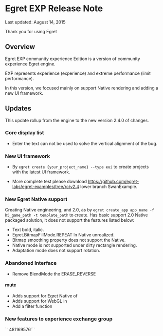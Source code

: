 Egret EXP Release Note
===============================


Last updated: August 14, 2015


Thank you for using Egret

## Overview

Egret EXP community experience Edition is a version of community experience Egret engine.

EXP represents experience (experience) and extreme performance (limit performance).

In this version, we focused mainly on support Native rendering and adding a new UI framework.

## Updates

This update rollup from the engine to the new version 2.4.0 of changes.


### Core display list

* Enter the text can not be used to solve the vertical alignment of the bug.


### New UI framework
* By ```egret create {your_project_name} --type eui``` to create projects with the latest UI framework.


* More complete test please download <https://github.com/egret-labs/egret-examples/tree/rc/v2.4> lower branch SwanExample.


### New Egret Native support
Creating Native engineering, and 2.0, as by ```egret create_app app_name -f h5_game_path -t template_path``` to create.
Has basic support 2.0 Native packaged solution, it does not support the features listed below:

* Text bold, italic.
* Egret.BitmapFillMode.REPEAT In Native unrealized.
* Bitmap smoothing property does not support the Native.
* Native mode is not supported under dirty rectangle rendering.
* Adaptation mode does not support rotation.


### Abandoned Interface

* Remove BlendMode the ERASE_REVERSE


#### route
* Adds support for Egret Native of
* Adds support for WebGL in
* Add a filter function


### New features to experience exchange group
`` 481169576```